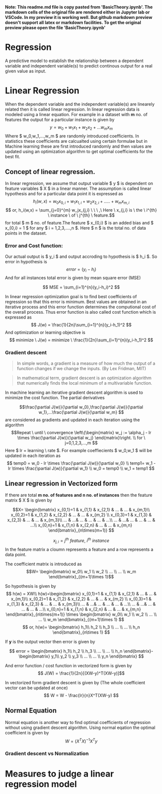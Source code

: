**Note: This readme.md file is copy pasted from 'BasicTheory.ipynb'. The markdown cells of the original file are rendered either in Jupyter lab or VSCode. In my preview it is working well. But github markdown preview doesn't support all latex or markdown facilities. To get the original preview please open the file 'BasicTheory.ipynb'**
# Regression 
A predictive model to establish the relationship between a dependent variable and independent variable(s) to predict continous output for a real given value as input.

# Linear Regression 
When the dependent variable and the independent variable(s) are linearely related then it is called linear regression. 
In linear regression data is modeled using a linear equation. For example in a dataset with **m** no. of features the output for a particular instance is given by 
$$ y = w_0+w_1x_1+w_2x_2 +...w_mx_m$$
Where $ w_0,w_1,...,w_m $ are randomly introduced coefficients. In statistics these coefficients are calcualted using certain formulae but in Machine learning these are first introduced randomly and then values are updated using an optimization algorithm to get optimal coefficients for the best fit.

## Concept of linear regression.
In linear regression, we assume that output variable $ y $ is dependent on feature variables $ X $ in a linear manner. The assumption is called linear hypothesis and for a particular data point it is expressed as  $$ h_i(w,x) = w_0x_{0,i}+w_1x_{1,i}+w_2x_{2,i}+.....+ w_mx_{m,i} $$ 
$$ or, h_i(w,x) = \sum_{j=0}^{m} w_jx_{j,i} \ \ \ ,\ Here  \ x_{j,i} is \ the \ i^{th} \ instance \ of \ j^{th} \ feature.$$
for total $ m $ no. of feature.The feature $ x_{0,i} $ is an added bias and $ x_{0,i} = 1 $ for any $ i = 1,2,3,....,n $. Here $ n $ is the total no. of data points in the dataset. 

### Error and Cost function:
Our actual output is $ y_i $ and output accroding to hypothesis is $ h_i $. So error in hypothesis is 
$$ error = (y_i - h_i) $$ 
And for all instances total error is given by mean square error (MSE)

$$  MSE = \sum_{i=1}^{n}(y_i-h_i)^2 $$

In linear regression optimization goal is to find best coefficients of regression so that this error is minimum. Best values are obtained in an iterative process and this error function determines the computional cost of the overall process. Thus error function is also called cost function which is expressed as 
$$ J(w) = \frac{1}{2n}\sum_{i=1}^{n}(y_i-h_1)^2 $$
And optimization or learning objective is 
$$ minimize \ J(w) = minimize \ \frac{1}{2n}\sum_{i=1}^{n}(y_i-h_1)^2 $$

### Gradient descent 
> In simple words, a gradient is a measure of how much the output of a function changes if we change the inputs. (By Lex Fridman, MIT)

> In mathematical term, gradient descent is an optimization algorithm that numerically finds the local minimum of a multivariable function.

In machine learning an iterative gradient descent algorithm is used to minimize the cost function.
The partial derivatives 

$$\frac{\partial J(w)}{\partial w_0},\frac{\partial J(w)}{\partial w_1},...\frac{\partial J(w)}{\partial w_m} $$ 
are considered as gradients and updated in each iteration using the algorithm
$$Repeat \ until \ convergence
\left\{\begin{matrix}
w_j := \alpha_j - lr \times \frac{\partial J(w)}{\partial w_j}
\end{matrix}\right.
\\
for \ j=0,1,2,3,...,m
 $$
Here $ lr = learning \ rate $. For example coeffiecients $ w_0,w_1 $ will be updated in each iteration as 
$$ temp0 = w_0 - lr \times \frac{\partial J(w)}{\partial w_0} \\
temp1= w_1 - lr \times \frac{\partial J(w)}{\partial w_1} \\
w_0 = temp0 \\
w_1 = temp1
$$


## Linear regression in Vectorized form

If there are total **m no. of features and n no. of instances** then the feature matrix $ X $ is given by 

$$X= \begin{bmatrix}
x_{0,1}=1 & x_{1,1} & x_{2,1} & ... & ... & x_{m,1}\\ 
x_{0,2}=1 & x_{1,2} & x_{2,2} & ... & ... & x_{m,2} \\ 
x_{0,3}=1 & x_{1,3} & x_{2,3} & ... & ... & x_{m,3}\\ 
 ... & ...& ... & ... & ... & ...\\
... & ...& ... & ... & ... & ...\\
x_{0,n}=1 & x_{1,n} & x_{2,n} & ... & ... & x_{m,n}
\end{bmatrix}_{n\times(m+1)}
$$

$$ x_{j,i} = j^{th} \ feature, \ i^{th} \ instance$$
In the feature matrix a cloumn represents a feature and a row represents a data point.

The coefficient matrix is introduced as 
$$W= \begin{bmatrix}
w_0\\ w_1
\\ w_2
\\ ...
\\ ...
\\ 
w_m
\end{bmatrix}_{(m+1)\times 1}$$

So hypothesis is given by 
$$ h(w) = XW\\
h(w)=\begin{bmatrix}
x_{0,1}=1 & x_{1,1} & x_{2,1} & ... & ... & x_{m,1}\\ 
x_{0,2}=1 & x_{1,2} & x_{2,2} & ... & ... & x_{m,2} \\ 
x_{0,3}=1 & x_{1,3} & x_{2,3} & ... & ... & x_{m,3}\\ 
 ... & ...& ... & ... & ... & ...\\
... & ...& ... & ... & ... & ...\\
x_{0,n}=1 & x_{1,n} & x_{2,n} & ... & ... & x_{m,n}
\end{bmatrix}_{n\times(m+1)} \times 
\begin{bmatrix}
w_0\\ w_1
\\ w_2
\\ ...
\\ ...
\\ 
w_m
\end{bmatrix}_{(m+1)\times 1}
$$
$$ or, h(w)= \begin{bmatrix}
h_1\\ h_2
\\ h_3
\\ ...
\\ ...
\\ h_n
\end{bmatrix}_{n\times 1} $$

If **y** is the output vector then error is given by

$$ 
error = 
\begin{bmatrix}
h_1\\ h_2
\\ h_3
\\ ...
\\ ...
\\ h_n
\end{bmatrix}-
\begin{bmatrix}
y_1\\ y_2
\\ y_3
\\ ...
\\ ...
\\ y_n
\end{bmatrix} $$

And error function / cost function in vectorized form is given by 
$$ J(W) = \frac{1}{2n}[(XW-y)^T(XW-y)]$$

In vectorized form gradient descent is given by (The whole coefficient vector can be updated at once)
$$ W = W - \frac{lr}{n}X^T(XW-y) $$

## Normal Equation
Normal equation is another way to find optimal coefficients of regression without using gradient descent algorithm.
Using normal eqation the optimal coefficient is given by 
$$ W = (X^T X)^{-1}X^Ty $$

### Gradient descent vs Normalization

# Measures to judge a linear regression model